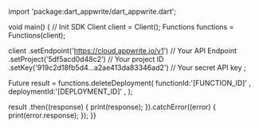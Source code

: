 import 'package:dart_appwrite/dart_appwrite.dart';

void main() { // Init SDK
  Client client = Client();
  Functions functions = Functions(client);

  client
    .setEndpoint('https://cloud.appwrite.io/v1') // Your API Endpoint
    .setProject('5df5acd0d48c2') // Your project ID
    .setKey('919c2d18fb5d4...a2ae413da83346ad2') // Your secret API key
  ;

  Future result = functions.deleteDeployment(
    functionId:'[FUNCTION_ID]' ,
    deploymentId:'[DEPLOYMENT_ID]' ,
  );

  result
    .then((response) {
      print(response);
    }).catchError((error) {
      print(error.response);
  });
}}